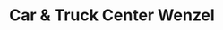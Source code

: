 ---
title: "Car & Truck Center Wenzel"
url: /gruenberg/car-und-truck-center-wenzel-carl-benz-strasse/
shop: Autowerkstatt
---